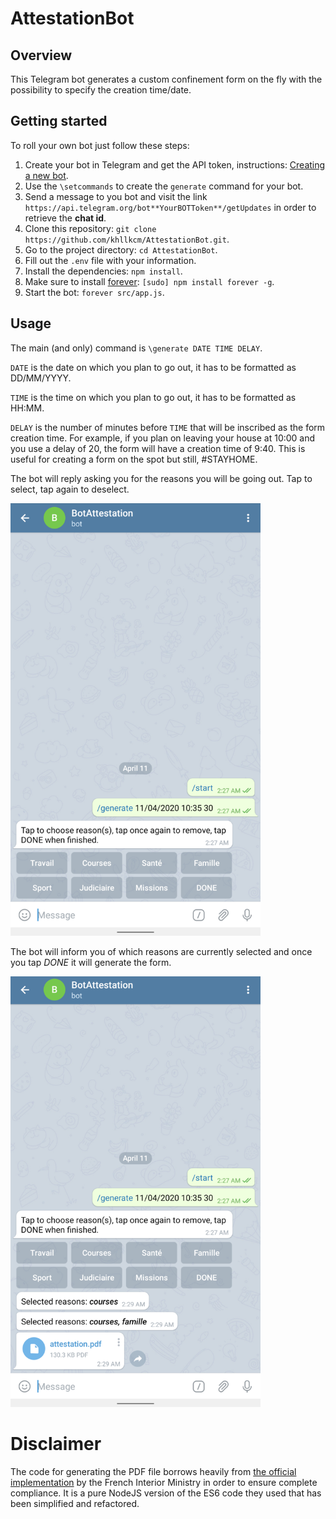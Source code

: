 # AttestationBot

## Overview

This Telegram bot generates a custom confinement form on the fly with the possibility to specify the creation time/date.

## Getting started

To roll your own bot just follow these steps:

1. Create your bot in Telegram and get the API token, instructions: [Creating a new bot](https://core.telegram.org/bots#6-botfather).
2. Use the `\setcommands` to create the `generate` command for your bot.
3. Send a message to you bot and visit the link `https://api.telegram.org/bot**YourBOTToken**/getUpdates` in order to retrieve the **chat id**.
4. Clone this repository: `git clone https://github.com/khllkcm/AttestationBot.git`.
5. Go to the project directory: `cd AttestationBot`.
6. Fill out the `.env` file with your information.
7. Install the dependencies: `npm install`.
8. Make sure to install [forever](https://github.com/foreversd/forever): `[sudo] npm install forever -g`.
8. Start the bot: `forever src/app.js`.

## Usage

The main (and only) command is `\generate DATE TIME DELAY`.

`DATE` is the date on which you plan to go out, it has to be formatted as DD/MM/YYYY.


`TIME` is the time on which you plan to go out, it has to be formatted as HH:MM.


`DELAY` is the number of minutes before `TIME` that will be inscribed as the form creation time. For example, if you plan on leaving your house at 10:00 and you use a delay of 20, the form will have a creation time of 9:40. This is useful for creating a form on the spot but still, #STAYHOME.

The bot will reply asking you for the reasons you will be going out. Tap to select, tap again to deselect. 

<img src="Screenshot01.png" width="400">

The bot will inform you of which reasons are currently selected and once you tap *DONE* it will generate the form.

<img src="Screenshot02.png" width="400">

# Disclaimer

The code for generating the PDF file borrows heavily from [the official implementation](https://github.com/LAB-MI/deplacement-covid-19) by the French Interior Ministry in order to ensure complete compliance. It is a pure NodeJS version of the ES6 code they used that has been simplified and refactored.
